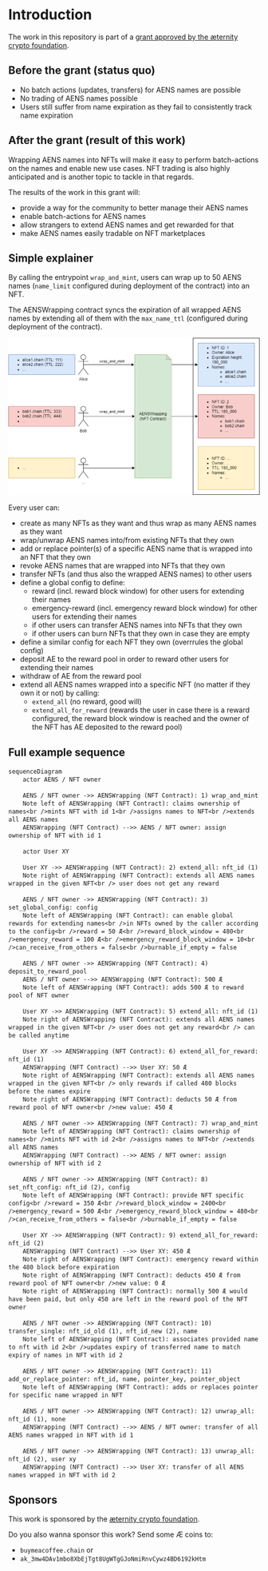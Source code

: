 # Introduction
The work in this repository is part of a [grant approved by the æternity crypto foundation](https://forum.aeternity.com/t/active-wrapping-aens-names-into-aex-141-nfts).

## Before the grant (status quo)

* No batch actions (updates, transfers) for AENS names are possible
* No trading of AENS names possible
* Users still suffer from name expiration as they fail to consistently track name expiration

## After the grant (result of this work)

Wrapping AENS names into NFTs will make it easy to perform batch-actions on the names and enable new use cases. NFT trading is also highly anticipated and is another topic to tackle in that regards.

The results of the work in this grant will:

* provide a way for the community to better manage their AENS names
* enable batch-actions for AENS names
* allow strangers to extend AENS names and get rewarded for that
* make AENS names easily tradable on NFT marketplaces

## Simple explainer
By calling the entrypoint `wrap_and_mint`, users can wrap up to 50 AENS names (`name_limit` configured during deployment of the contract) into an NFT.

The AENSWrapping contract syncs the expiration of all wrapped AENS names by extending all of them with the `max_name_ttl` (configured during deployment of the contract).

![alt text](./images/aenswrapping-mint.png)

Every user can:

* create as many NFTs as they want and thus wrap as many AENS names as they want
* wrap/unwrap AENS names into/from existing NFTs that they own
* add or replace pointer(s) of a specific AENS name that is wrapped into an NFT that they own
* revoke AENS names that are wrapped into NFTs that they own
* transfer NFTs (and thus also the wrapped AENS names) to other users
* define a global config to define:
    * reward (incl. reward block window) for other users for extending their names
    * emergency-reward (incl. emergency reward block window) for other users for extending their names
    * if other users can transfer AENS names into NFTs that they own
    * if other users can burn NFTs that they own in case they are empty
* define a similar config for each NFT they own (overrrules the global config)
* deposit AE to the reward pool in order to reward other users for extending their names
* withdraw of AE from the reward pool
* extend all AENS names wrapped into a specific NFT (no matter if they own it or not) by calling:
    * `extend_all` (no reward, good will)
    * `extend_all_for_reward` (rewards the user in case there is a reward configured, the reward block window is reached and the owner of the NFT has AE deposited to the reward pool)

## Full example sequence

```mermaid
sequenceDiagram
    actor AENS / NFT owner

    AENS / NFT owner ->> AENSWrapping (NFT Contract): 1) wrap_and_mint
    Note left of AENSWrapping (NFT Contract): claims ownership of names<br />mints NFT with id 1<br />assigns names to NFT<br />extends all AENS names
    AENSWrapping (NFT Contract) -->> AENS / NFT owner: assign ownership of NFT with id 1

    actor User XY

    User XY ->> AENSWrapping (NFT Contract): 2) extend_all: nft_id (1)
    Note right of AENSWrapping (NFT Contract): extends all AENS names wrapped in the given NFT<br /> user does not get any reward

    AENS / NFT owner ->> AENSWrapping (NFT Contract): 3) set_global_config: config
    Note left of AENSWrapping (NFT Contract): can enable global rewards for extending names<br />in NFTs owned by the caller according to the config<br />reward = 50 Æ<br />reward_block_window = 480<br />emergency_reward = 100 Æ<br />emergency_reward_block_window = 10<br />can_receive_from_others = false<br />burnable_if_empty = false

    AENS / NFT owner ->> AENSWrapping (NFT Contract): 4) deposit_to_reward_pool
    AENS / NFT owner -->> AENSWrapping (NFT Contract): 500 Æ
    Note left of AENSWrapping (NFT Contract): adds 500 Æ to reward pool of NFT owner

    User XY ->> AENSWrapping (NFT Contract): 5) extend_all: nft_id (1)
    Note right of AENSWrapping (NFT Contract): extends all AENS names wrapped in the given NFT<br /> user does not get any reward<br /> can be called anytime

    User XY ->> AENSWrapping (NFT Contract): 6) extend_all_for_reward: nft_id (1)
    AENSWrapping (NFT Contract) -->> User XY: 50 Æ
    Note right of AENSWrapping (NFT Contract): extends all AENS names wrapped in the given NFT<br /> only rewards if called 480 blocks before the names expire
    Note right of AENSWrapping (NFT Contract): deducts 50 Æ from reward pool of NFT owner<br />new value: 450 Æ

    AENS / NFT owner ->> AENSWrapping (NFT Contract): 7) wrap_and_mint
    Note left of AENSWrapping (NFT Contract): claims ownership of names<br />mints NFT with id 2<br />assigns names to NFT<br />extends all AENS names
    AENSWrapping (NFT Contract) -->> AENS / NFT owner: assign ownership of NFT with id 2

    AENS / NFT owner ->> AENSWrapping (NFT Contract): 8) set_nft_config: nft_id (2), config
    Note left of AENSWrapping (NFT Contract): provide NFT specific config<br />reward = 350 Æ<br />reward_block_window = 2400<br />emergency_reward = 500 Æ<br />emergency_reward_block_window = 480<br />can_receive_from_others = false<br />burnable_if_empty = false

    User XY ->> AENSWrapping (NFT Contract): 9) extend_all_for_reward: nft_id (2)
    AENSWrapping (NFT Contract) -->> User XY: 450 Æ
    Note right of AENSWrapping (NFT Contract): emergency reward within the 480 block before expiration
    Note right of AENSWrapping (NFT Contract): deducts 450 Æ from reward pool of NFT owner<br />new value: 0 Æ
    Note right of AENSWrapping (NFT Contract): normally 500 Æ would have been paid, but only 450 are left in the reward pool of the NFT owner 
    
    AENS / NFT owner ->> AENSWrapping (NFT Contract): 10) transfer_single: nft_id_old (1), nft_id_new (2), name
    Note left of AENSWrapping (NFT Contract): associates provided name to nft with id 2<br />updates expiry of transferred name to match expiry of names in NFT with id 2

    AENS / NFT owner ->> AENSWrapping (NFT Contract): 11) add_or_replace_pointer: nft_id, name, pointer_key, pointer_object
    Note left of AENSWrapping (NFT Contract): adds or replaces pointer for specific name wrapped in NFT

    AENS / NFT owner ->> AENSWrapping (NFT Contract): 12) unwrap_all: nft_id (1), none
    AENSWrapping (NFT Contract) -->> AENS / NFT owner: transfer of all AENS names wrapped in NFT with id 1

    AENS / NFT owner ->> AENSWrapping (NFT Contract): 13) unwrap_all: nft_id (2), user xy
    AENSWrapping (NFT Contract) -->> User XY: transfer of all AENS names wrapped in NFT with id 2
```

## Sponsors

This work is sponsored by the [æternity crypto foundation](https://www.aeternity-foundation.org).

Do you also wanna sponsor this work? Send some Æ coins to:

- `buymeacoffee.chain` or
- `ak_3mw4DAv1mbo8XbEjTgt8UgWTgGJoNmiRnvCywz4BD6192kHtm`